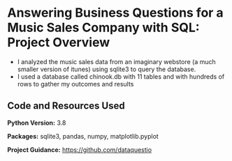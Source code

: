 # Answering Business Questions for a Music Sales Company with SQL: Project Overview 
* I analyzed the music sales data from an imaginary webstore (a much smaller version of itunes) using sqlite3 to query the database.
* I used a database called chinook.db with 11 tables and with hundreds of rows to gather my outcomes and results


## Code and Resources Used
**Python Version:** 3.8

**Packages:** sqlite3, pandas, numpy, matplotlib.pyplot

**Project Guidance:** https://github.com/dataquestio
